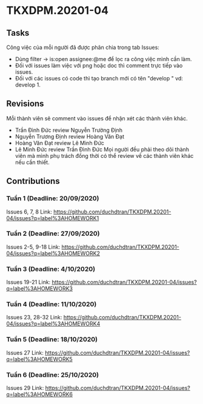# TKXDPM.20201-04
## Tasks
Công việc của mỗi người đã được phân chia trong tab Issues:
+ Dùng filter -> is:open assignee:@me  để lọc ra công việc mình cần làm.
+ Đối với issues làm việc với png hoặc doc thì comment trực tiếp vào issues.
+ Đối với các issues có code thì tạo branch mới có tên "develop <issue>" vd: develop 1.

## Revisions
Mỗi thành viên sẽ comment vào issues để nhận xét các thành viên khác.
+ Trần Đình Đức review Nguyễn Trường Định
+ Nguyễn Trương Định review Hoàng Văn Đạt
+ Hoàng Văn Đạt review Lê Minh Đức
+ Lê Minh Đức review Trần Đình Đức
Mọi người đều phải theo dõi thành viên mà mình phụ trách đồng thời có thể review về các thành viên khác nếu cần thiết.
## Contributions

### Tuần 1 (Deadline: 20/09/2020)
Issues 6, 7, 8
Link: https://github.com/duchdtran/TKXDPM.20201-04/issues?q=label%3AHOMEWORK1

### Tuần 2 (Deadline: 27/09/2020)
Issues 2-5, 9-18
Link: https://github.com/duchdtran/TKXDPM.20201-04/issues?q=label%3AHOMEWORK2

### Tuần 3 (Deadline: 4/10/2020)
Issues 19-21
Link: https://github.com/duchdtran/TKXDPM.20201-04/issues?q=label%3AHOMEWORK3

### Tuần 4 (Deadline: 11/10/2020)
Issues 23, 28-32
Link: https://github.com/duchdtran/TKXDPM.20201-04/issues?q=label%3AHOMEWORK4

### Tuần 5 (Deadline: 18/10/2020)
Issues 27
Link: https://github.com/duchdtran/TKXDPM.20201-04/issues?q=label%3AHOMEWORK5

### Tuần 6 (Deadline: 25/10/2020)
Issues 29
Link: https://github.com/duchdtran/TKXDPM.20201-04/issues?q=label%3AHOMEWORK6
